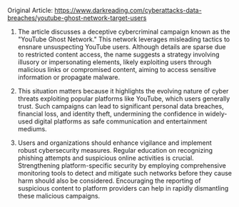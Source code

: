 Original Article: https://www.darkreading.com/cyberattacks-data-breaches/youtube-ghost-network-target-users

1) The article discusses a deceptive cybercriminal campaign known as the "YouTube Ghost Network." This network leverages misleading tactics to ensnare unsuspecting YouTube users. Although details are sparse due to restricted content access, the name suggests a strategy involving illusory or impersonating elements, likely exploiting users through malicious links or compromised content, aiming to access sensitive information or propagate malware.

2) This situation matters because it highlights the evolving nature of cyber threats exploiting popular platforms like YouTube, which users generally trust. Such campaigns can lead to significant personal data breaches, financial loss, and identity theft, undermining the confidence in widely-used digital platforms as safe communication and entertainment mediums.

3) Users and organizations should enhance vigilance and implement robust cybersecurity measures. Regular education on recognizing phishing attempts and suspicious online activities is crucial. Strengthening platform-specific security by employing comprehensive monitoring tools to detect and mitigate such networks before they cause harm should also be considered. Encouraging the reporting of suspicious content to platform providers can help in rapidly dismantling these malicious campaigns.
